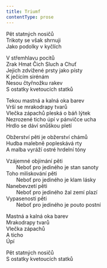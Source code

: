 ```yaml
---
title: Triumf
contentType: prose
---
```


<section>

Pět statných nosičů  
Trikoty se však shrnuji  
Jako podolky v kyčlích

V střemhlavu pocitů  
Zrak Hmat Čich Sluch a Chuť  
Jejich zdvižené prsty jako písty  
K ječícím sirénám  
Nesou čtyřnožku rakev  
S ostatky kvetoucích statků

Tekou mastná a kalná oka barev  
Vrší se mrakodrapy tvarů  
Vlečka zápachů pleská o báň lýtek  
Nezrozené ticho úpí v pánvičce ucha  
Hrdlo se dáví snůškou pletí

Obžerství pěti je obžerství chámů  
Hudba malebně popleskává rty  
A malba vyráží ostré hrdelní tóny

Vzájemné objímání pěti  
       Neboť pro jediného je stan sanoty  
Toho miliskování pěti  
       Neboť pro jediného je klam lásky  
Nanebevzetí pěti  
       Neboť pro jediného žal zemí plazí  
Vypasenosti pěti  
       Neboť pro jediného je pouto postní

Mastná a kalná oka barev  
Mrakodrapy tvarů  
Vlečka zápachů  
A ticho  
Úpí

Pět statných nosičů  
S ostatky kvetoucích statků

</section>
